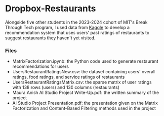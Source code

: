 # Dropbox-Restaurants
Alongside five other students in the 2023-2024 cohort of MIT's Break Through Tech program, I used data from [Kaggle](https://www.kaggle.com/datasets/uciml/restaurant-data-with-consumer-ratings) to develop a recommendation system that uses users' past ratings of restaurants to suggest restaurants they haven't yet visited.

### Files
- MatrixFactorization.ipynb: the Python code used to generate restaurant recommendations for users
- UsersRestaurantRatingsNew.csv: the dataset containing users' overall ratings, food ratings, and service ratings of restaurants
- UsersRestaurantRatingsMatrix.csv: the sparse matrix of user ratings with 138 rows (users) and 130 columns (restaurants)
- Maura Anish AI Studio Project Write-Up.pdf: the written summary of the project
- AI Studio Project Presentation.pdf: the presentation given on the Matrix Factorization and Content-Based Filtering methods used in the project
